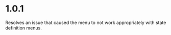 # 1.0.1

Resolves an issue that caused the menu to not work appropriately with state definition menus.